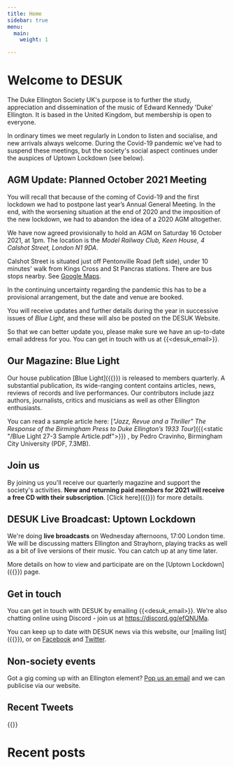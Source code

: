 ```yaml
---
title: Home
sidebar: true
menu:
  main:
    weight: 1

---
```

# Welcome to DESUK

The Duke Ellington Society UK's purpose is to further the study, appreciation
and dissemination of the music of Edward Kennedy 'Duke' Ellington. It is
based in the United Kingdom, but membership is open to everyone.

In ordinary times we meet regularly in London to listen and socialise, and
new arrivals always welcome. During the Covid-19 pandemic we've had to
suspend these meetings, but the society's social aspect continues under the
auspices of Uptown Lockdown (see below).

## AGM Update: Planned October 2021 Meeting

You will recall that because of the coming of Covid-19 and the first lockdown
we had to postpone last year’s Annual General Meeting. In the end, with the
worsening situation at the end of 2020 and the imposition of the new
lockdown, we had to abandon the idea of a 2020 AGM altogether.

We have now agreed provisionally to hold an AGM on Saturday 16 October 2021,
at 1pm. The location is the *Model Railway Club, Keen House, 4 Calshot Street,
London N1 9DA*.

Calshot Street is situated just off Pentonville Road (left side), under 10
minutes' walk from Kings Cross and St Pancras stations. There are bus stops
nearby. See [Google Maps](https://goo.gl/maps/Dw59Ksv1chEaY5Nm6).

In the continuing uncertainty regarding the pandemic this has to be a
provisional arrangement, but the date and venue are booked.

You will receive updates and further details during the year in successive
issues of *Blue Light*, and these will also be posted on the DESUK Website.

So that we can better update you, please make sure we have an up-to-date email
address for you. You can get in touch with us at {{<desuk_email>}}.

## Our Magazine: Blue Light

Our house publication [Blue Light]({{<relref blue_light>}}) is released
to members quarterly. A substantial publication, its wide-ranging content
contains articles, news, reviews of records and live performances. Our
contributors include jazz authors, journalists, critics and musicians as well
as other Ellington enthusiasts.

You can read a sample article here:
[*"Jazz, Revue and a Thriller" The Response of the Birmingham Press to Duke
Ellington’s 1933 Tour*]({{<static "/Blue Light 27-3 Sample Article.pdf">}})
, by Pedro Cravinho, Birmingham City University (PDF, 7.3MB).

## Join us

By joining us you'll receive our quarterly magazine and support the society's
activities. **New and returning paid members for 2021 will receive a free CD
with their subscription**.
[Click here]({{<relref join>}}) for more details.

## DESUK Live Broadcast: Uptown Lockdown

We're doing **live broadcasts** on Wednesday afternoons, 17:00 London time.
We will be discussing matters Ellington and Strayhorn, playing tracks as well
as a bit of live versions of their music. You can catch up at any time later.

More details on how to view and participate are on the [Uptown
Lockdown]({{<relref uptown_lockdown>}}) page.

## Get in touch

You can get in touch with DESUK by emailing {{<desuk_email>}}. We're also
chatting online using Discord - join us at https://discord.gg/efQNUMa.

You can keep up to date with DESUK news via this website, our [mailing
list]({{<relref mailing_list>}}), or on
[Facebook](https://facebook.com/dukesocuk) and
[Twitter](https://twitter.com/dukesocuk).

## Non-society events

Got a gig coming up with an Ellington element? <a
href="mailto:desuk@dukeellington.org.uk">Pop us an email</a> and we can
publicise via our website.

## Recent Tweets

{{<tweets tweet-limit="1">}}

# Recent posts
